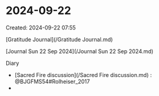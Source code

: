 # 2024-09-22
Created: 2024-09-22 07:55

[Gratitude Journal](/Gratitude Journal.md)

[Journal Sun 22 Sep 2024](/Journal Sun 22 Sep 2024.md) 

Diary 
- [Sacred Fire discussion](/Sacred Fire discussion.md) : @BJGFMS54#Rolheiser_2017
- 

